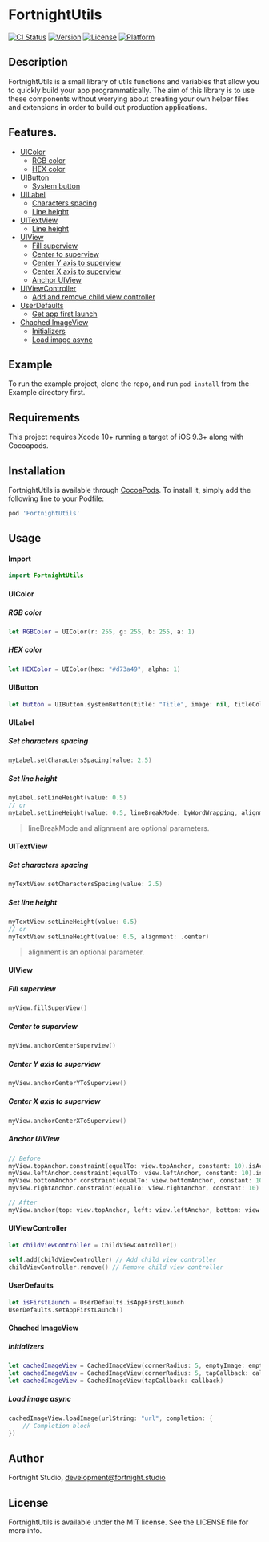 # FortnightUtils

[![CI Status](https://img.shields.io/travis/andreatoso/FortnightUtils.svg?style=flat)](https://travis-ci.org/andreatoso/FortnightUtils)
[![Version](https://img.shields.io/cocoapods/v/FortnightUtils.svg?style=flat)](https://cocoapods.org/pods/FortnightUtils)
[![License](https://img.shields.io/cocoapods/l/FortnightUtils.svg?style=flat)](https://cocoapods.org/pods/FortnightUtils)
[![Platform](https://img.shields.io/cocoapods/p/FortnightUtils.svg?style=flat)](https://cocoapods.org/pods/FortnightUtils)

## Description
FortnightUtils is a small library of utils functions and variables that allow you to quickly build your app programmatically. The aim of this library is to use these components without worrying about creating your own helper files and extensions in order to build out production applications.

## Features.

- [UIColor](#uicolor)
  - [RGB color](#rgb-color)
  - [HEX color](#hex-color)
- [UIButton](#uibutton)
  - [System button](#uibutton)
- [UILabel](#uilabel)
  - [Characters spacing](#set-characters-spacing)
  - [Line height](#set-line-height)
- [UITextView](#uitextview)
  - [Line height](#uitextview)
- [UIView](#uiview)
  - [Fill superview](#fill-superview)
  - [Center to superview](#center-to-superview)
  - [Center Y axis to superview](#center-y-axis-to-superview)
  - [Center X axis to superview](#center-x-axis-to-superview)
  - [Anchor UIView](#anchor-uiview)
- [UIViewController](#uiviewcontroller)
  - [Add and remove child view controller](#uiviewcontroller)
- [UserDefaults](#userdefaults)
  - [Get app first launch](#userdefaults)
- [Chached ImageView](#chached-imageview)
  - [Initializers](#initializers)
  - [Load image async](#load-image-async)

## Example

To run the example project, clone the repo, and run `pod install` from the Example directory first.

## Requirements

This project requires Xcode 10+ running a target of iOS 9.3+ along with Cocoapods.

## Installation

FortnightUtils is available through [CocoaPods](https://cocoapods.org). To install
it, simply add the following line to your Podfile:

```ruby
pod 'FortnightUtils'
```

## Usage

#### Import

```swift
import FortnightUtils
```

#### UIColor
##### RGB color
```swift
let RGBColor = UIColor(r: 255, g: 255, b: 255, a: 1)
```
##### HEX color
```swift
let HEXColor = UIColor(hex: "#d73a49", alpha: 1)
```

#### UIButton

```swift
let button = UIButton.systemButton(title: "Title", image: nil, titleColor: .red, font: nil, target: self, selector: #selector(buttonSelector))

```

#### UILabel
##### Set characters spacing
```swift
myLabel.setCharactersSpacing(value: 2.5)
```
##### Set line height
```swift
myLabel.setLineHeight(value: 0.5)
// or
myLabel.setLineHeight(value: 0.5, lineBreakMode: byWordWrapping, alignment: .center)
```
> lineBreakMode and alignment are optional parameters.

#### UITextView
##### Set characters spacing
```swift
myTextView.setCharactersSpacing(value: 2.5)
```
##### Set line height
```swift
myTextView.setLineHeight(value: 0.5)
// or
myTextView.setLineHeight(value: 0.5, alignment: .center)
```
> alignment is an optional parameter.

#### UIView
##### Fill superview
```swift
myView.fillSuperView()
```
##### Center to superview
```swift
myView.anchorCenterSuperview()
```
##### Center Y axis to superview
```swift
myView.anchorCenterYToSuperview()
```
##### Center X axis to superview
```swift
myView.anchorCenterXToSuperview()
```
##### Anchor UIView
```swift
// Before
myView.topAnchor.constraint(equalTo: view.topAnchor, constant: 10).isActive = true
myView.leftAnchor.constraint(equalTo: view.leftAnchor, constant: 10).isActive = true
myView.bottomAnchor.constraint(equalTo: view.bottomAnchor, constant: 10).isActive = true
myView.rightAnchor.constraint(equalTo: view.rightAnchor, constant: 10).isActive = true

// After
myView.anchor(top: view.topAnchor, left: view.leftAnchor, bottom: view.bottomAnchor, right: view.rightAnchor, topConstant: 10, leftConstant: 10, bottomConstant: 10, rightConstant: 10, widthConstant: 0, heightConstant: 0)
```

#### UIViewController
```swift
let childViewController = ChildViewController()

self.add(childViewController) // Add child view controller
childViewController.remove() // Remove child view controller
```

#### UserDefaults
```swift
let isFirstLaunch = UserDefaults.isAppFirstLaunch
UserDefaults.setAppFirstLaunch()
```

#### Chached ImageView
##### Initializers
```swift
let cachedImageView = CachedImageView(cornerRadius: 5, emptyImage: emptyImage)
let cachedImageView = CachedImageView(cornerRadius: 5, tapCallback: callback)
let cachedImageView = CachedImageView(tapCallback: callback)
```
##### Load image async
```swift
cachedImageView.loadImage(urlString: "url", completion: {
    // Completion block
})
```

## Author

Fortnight Studio, development@fortnight.studio

## License

FortnightUtils is available under the MIT license. See the LICENSE file for more info.
